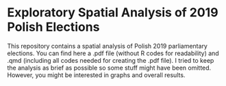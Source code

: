 # Exploratory Spatial Analysis of 2019 Polish Elections

This repository contains a spatial analysis of Polish 2019 parliamentary elections. You can find here a .pdf file (without R codes for readability) and .qmd (including all codes needed for creating the .pdf file). I tried to keep the analysis as brief as possible so some stuff might have been omitted. However, you might be interested in graphs and overall results.
